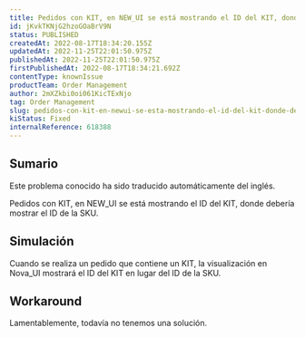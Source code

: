 ```yaml
---
title: Pedidos con KIT, en NEW_UI se está mostrando el ID del KIT, donde debería mostrar el ID de la SKU.
id: jKvkTKNjG2hzoGOaBrV9N
status: PUBLISHED
createdAt: 2022-08-17T18:34:20.155Z
updatedAt: 2022-11-25T22:01:50.975Z
publishedAt: 2022-11-25T22:01:50.975Z
firstPublishedAt: 2022-08-17T18:34:21.692Z
contentType: knownIssue
productTeam: Order Management
author: 2mXZkbi0oi061KicTExNjo
tag: Order Management
slug: pedidos-con-kit-en-newui-se-esta-mostrando-el-id-del-kit-donde-deberia-mostrar-el-id-de-la-sku
kiStatus: Fixed
internalReference: 618388
---
```


## Sumario

<div class="alert alert-info">
  <p>Este problema conocido ha sido traducido automáticamente del inglés.</p>
</div>


Pedidos con KIT, en NEW_UI se está mostrando el ID del KIT, donde debería mostrar el ID de la SKU.



## Simulación



Cuando se realiza un pedido que contiene un KIT, la visualización en Nova_UI mostrará el ID del KIT en lugar del ID de la SKU.




## Workaround



Lamentablemente, todavía no tenemos una solución.

